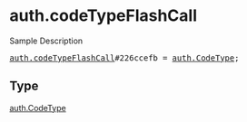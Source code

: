 # auth.codeTypeFlashCall

Sample Description

<pre>
<a href="../constructor/auth.codeTypeFlashCall.md">auth.codeTypeFlashCall</a>#226ccefb = <a href="../type/auth.CodeType.md">auth.CodeType</a>;
</pre>

## Type

<a href="../type/auth.CodeType.md">auth.CodeType</a>
